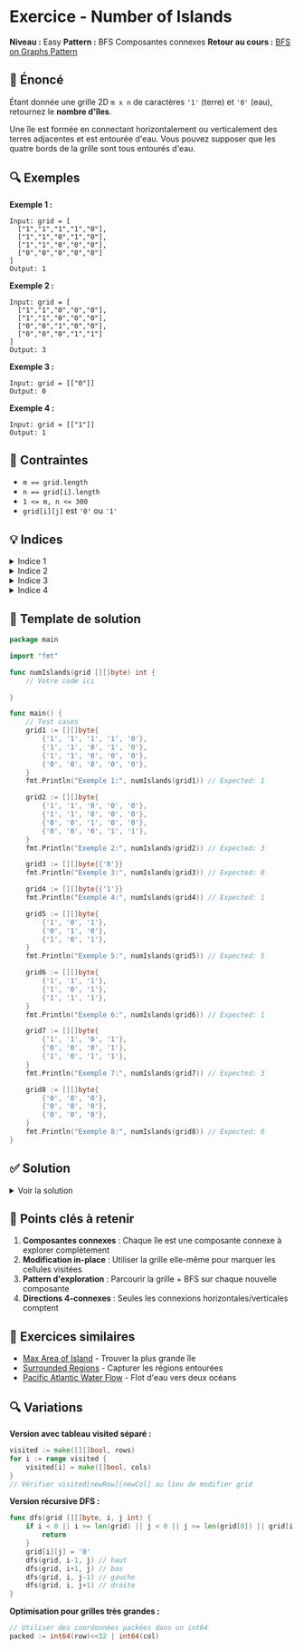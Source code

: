 # Exercice - Number of Islands

**Niveau :** Easy
**Pattern :** BFS Composantes connexes
**Retour au cours :** [BFS on Graphs Pattern](../../courses/06-bfs-graph.md)

## 📝 Énoncé

Étant donnée une grille 2D `m x n` de caractères `'1'` (terre) et `'0'` (eau), retournez le **nombre d'îles**.

Une île est formée en connectant horizontalement ou verticalement des terres adjacentes et est entourée d'eau. Vous pouvez supposer que les quatre bords de la grille sont tous entourés d'eau.

## 🔍 Exemples

**Exemple 1 :**
```
Input: grid = [
  ["1","1","1","1","0"],
  ["1","1","0","1","0"],
  ["1","1","0","0","0"],
  ["0","0","0","0","0"]
]
Output: 1
```

**Exemple 2 :**
```
Input: grid = [
  ["1","1","0","0","0"],
  ["1","1","0","0","0"],
  ["0","0","1","0","0"],
  ["0","0","0","1","1"]
]
Output: 3
```

**Exemple 3 :**
```
Input: grid = [["0"]]
Output: 0
```

**Exemple 4 :**
```
Input: grid = [["1"]]
Output: 1
```

## 🎯 Contraintes

- `m == grid.length`
- `n == grid[i].length`
- `1 <= m, n <= 300`
- `grid[i][j]` est `'0'` ou `'1'`

## 💡 Indices

<details>
<summary>Indice 1</summary>

Chaque île est une **composante connexe** de cellules terrestres. Utilisez BFS pour explorer complètement chaque île.

</details>

<details>
<summary>Indice 2</summary>

Parcourez la grille, et à chaque fois que vous trouvez une cellule `'1'` non visitée, lancez un BFS pour marquer toute l'île.

</details>

<details>
<summary>Indice 3</summary>

Utilisez BFS pour explorer les 4 directions (haut, bas, gauche, droite) et marquer les cellules visitées pour éviter de les compter plusieurs fois.

</details>

<details>
<summary>Indice 4</summary>

Modifiez la grille directement (remplacez `'1'` par `'0'`) ou utilisez un tableau `visited` séparé pour marquer les cellules explorées.

</details>

## 🔨 Template de solution

```go
package main

import "fmt"

func numIslands(grid [][]byte) int {
    // Votre code ici

}

func main() {
    // Test cases
    grid1 := [][]byte{
        {'1', '1', '1', '1', '0'},
        {'1', '1', '0', '1', '0'},
        {'1', '1', '0', '0', '0'},
        {'0', '0', '0', '0', '0'},
    }
    fmt.Println("Exemple 1:", numIslands(grid1)) // Expected: 1

    grid2 := [][]byte{
        {'1', '1', '0', '0', '0'},
        {'1', '1', '0', '0', '0'},
        {'0', '0', '1', '0', '0'},
        {'0', '0', '0', '1', '1'},
    }
    fmt.Println("Exemple 2:", numIslands(grid2)) // Expected: 3

    grid3 := [][]byte{{'0'}}
    fmt.Println("Exemple 3:", numIslands(grid3)) // Expected: 0

    grid4 := [][]byte{{'1'}}
    fmt.Println("Exemple 4:", numIslands(grid4)) // Expected: 1

    grid5 := [][]byte{
        {'1', '0', '1'},
        {'0', '1', '0'},
        {'1', '0', '1'},
    }
    fmt.Println("Exemple 5:", numIslands(grid5)) // Expected: 5

    grid6 := [][]byte{
        {'1', '1', '1'},
        {'1', '0', '1'},
        {'1', '1', '1'},
    }
    fmt.Println("Exemple 6:", numIslands(grid6)) // Expected: 1

    grid7 := [][]byte{
        {'1', '1', '0', '1'},
        {'0', '0', '0', '1'},
        {'1', '0', '1', '1'},
    }
    fmt.Println("Exemple 7:", numIslands(grid7)) // Expected: 3

    grid8 := [][]byte{
        {'0', '0', '0'},
        {'0', '0', '0'},
        {'0', '0', '0'},
    }
    fmt.Println("Exemple 8:", numIslands(grid8)) // Expected: 0
}
```

## ✅ Solution

<details>
<summary>Voir la solution</summary>

```go
func numIslands(grid [][]byte) int {
    if len(grid) == 0 || len(grid[0]) == 0 {
        return 0
    }

    rows, cols := len(grid), len(grid[0])
    count := 0
    directions := [][2]int{{-1, 0}, {1, 0}, {0, -1}, {0, 1}}

    // Fonction BFS pour explorer une île complète
    bfs := func(startRow, startCol int) {
        queue := [][2]int{{startRow, startCol}}
        grid[startRow][startCol] = '0' // Marquer comme visité

        for len(queue) > 0 {
            current := queue[0]
            queue = queue[1:]

            // Explorer les 4 directions
            for _, dir := range directions {
                newRow := current[0] + dir[0]
                newCol := current[1] + dir[1]

                // Vérifier les limites et si c'est de la terre non visitée
                if newRow >= 0 && newRow < rows &&
                   newCol >= 0 && newCol < cols &&
                   grid[newRow][newCol] == '1' {

                    grid[newRow][newCol] = '0' // Marquer comme visité
                    queue = append(queue, [2]int{newRow, newCol})
                }
            }
        }
    }

    // Parcourir toute la grille
    for i := 0; i < rows; i++ {
        for j := 0; j < cols; j++ {
            if grid[i][j] == '1' {
                // Nouvelle île trouvée
                count++
                bfs(i, j) // Explorer toute l'île
            }
        }
    }

    return count
}
```

**Simulation détaillée pour l'exemple 2 :**

```
Grille initiale: [["1","1","0","0","0"],
                  ["1","1","0","0","0"],
                  ["0","0","1","0","0"],
                  ["0","0","0","1","1"]]

Parcours:
Position (0,0): '1' trouvé → count = 1
- BFS explore (0,0), (0,1), (1,0), (1,1)
- Grille après BFS: [["0","0","0","0","0"],
                     ["0","0","0","0","0"],
                     ["0","0","1","0","0"],
                     ["0","0","0","1","1"]]

Position (2,2): '1' trouvé → count = 2
- BFS explore seulement (2,2)
- Grille après BFS: [["0","0","0","0","0"],
                     ["0","0","0","0","0"],
                     ["0","0","0","0","0"],
                     ["0","0","0","1","1"]]

Position (3,3): '1' trouvé → count = 3
- BFS explore (3,3) et (3,4)
- Grille finale: [["0","0","0","0","0"],
                  ["0","0","0","0","0"],
                  ["0","0","0","0","0"],
                  ["0","0","0","0","0"]]

Résultat: 3 îles
```

**Points clés de l'algorithme :**

1. **Détection de composantes connexes** : Chaque BFS trouve une île complète
2. **Modification in-place** : Marquer `'1'` → `'0'` évite un tableau visited
3. **Exploration complète** : BFS garantit qu'on visite toute l'île d'un coup
4. **Comptage simple** : Une nouvelle terre = une nouvelle île

**Complexité :**
- Temps : O(m × n) - chaque cellule est visitée au maximum une fois
- Espace : O(min(m, n)) - taille maximale de la queue dans le pire cas

**Pourquoi BFS et pas DFS ?**
- Les deux fonctionnent pour ce problème
- BFS utilise une queue, DFS utilise la pile (récursion ou stack explicite)
- BFS peut être plus préférable pour de très grandes grilles (évite stack overflow)

</details>

## 🎯 Points clés à retenir

1. **Composantes connexes** : Chaque île est une composante connexe à explorer complètement
2. **Modification in-place** : Utiliser la grille elle-même pour marquer les cellules visitées
3. **Pattern d'exploration** : Parcourir la grille + BFS sur chaque nouvelle composante
4. **Directions 4-connexes** : Seules les connexions horizontales/verticales comptent

## 🚀 Exercices similaires

- [Max Area of Island](../medium/max-area-island.md) - Trouver la plus grande île
- [Surrounded Regions](../medium/surrounded-regions.md) - Capturer les régions entourées
- [Pacific Atlantic Water Flow](../medium/pacific-atlantic.md) - Flot d'eau vers deux océans

## 🔍 Variations

**Version avec tableau visited séparé :**
```go
visited := make([][]bool, rows)
for i := range visited {
    visited[i] = make([]bool, cols)
}
// Vérifier visited[newRow][newCol] au lieu de modifier grid
```

**Version récursive DFS :**
```go
func dfs(grid [][]byte, i, j int) {
    if i < 0 || i >= len(grid) || j < 0 || j >= len(grid[0]) || grid[i][j] == '0' {
        return
    }
    grid[i][j] = '0'
    dfs(grid, i-1, j) // haut
    dfs(grid, i+1, j) // bas
    dfs(grid, i, j-1) // gauche
    dfs(grid, i, j+1) // droite
}
```

**Optimisation pour grilles très grandes :**
```go
// Utiliser des coordonnées packées dans un int64
packed := int64(row)<<32 | int64(col)
```
